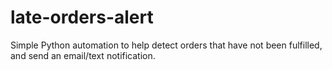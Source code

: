 # late-orders-alert
Simple Python automation to help detect orders that have not been fulfilled, and send an email/text notification.
